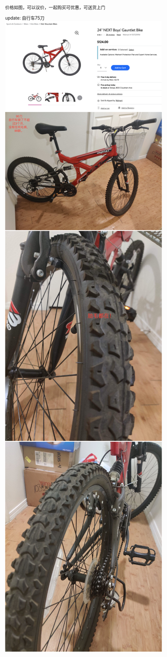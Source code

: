 价格如图，可以议价，一起购买可优惠，可送货上门

update: 自行车75刀
![](https://raw.githubusercontent.com/ShunchiZhou/Pictures_Bed/master/img/20200214181041.png)
![](https://raw.githubusercontent.com/ShunchiZhou/Pictures_Bed/master/img/20200214183251.jpg)
![](https://raw.githubusercontent.com/ShunchiZhou/Pictures_Bed/master/img/20200214184119.jpg)
![](https://raw.githubusercontent.com/ShunchiZhou/Pictures_Bed/master/img/20200214180917.jpg)
